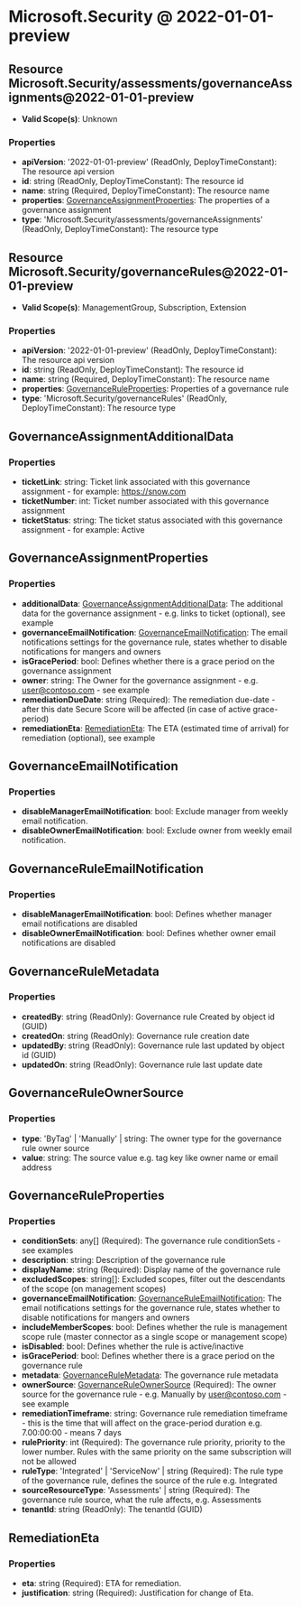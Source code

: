 # Microsoft.Security @ 2022-01-01-preview

## Resource Microsoft.Security/assessments/governanceAssignments@2022-01-01-preview
* **Valid Scope(s)**: Unknown
### Properties
* **apiVersion**: '2022-01-01-preview' (ReadOnly, DeployTimeConstant): The resource api version
* **id**: string (ReadOnly, DeployTimeConstant): The resource id
* **name**: string (Required, DeployTimeConstant): The resource name
* **properties**: [GovernanceAssignmentProperties](#governanceassignmentproperties): The properties of a governance assignment
* **type**: 'Microsoft.Security/assessments/governanceAssignments' (ReadOnly, DeployTimeConstant): The resource type

## Resource Microsoft.Security/governanceRules@2022-01-01-preview
* **Valid Scope(s)**: ManagementGroup, Subscription, Extension
### Properties
* **apiVersion**: '2022-01-01-preview' (ReadOnly, DeployTimeConstant): The resource api version
* **id**: string (ReadOnly, DeployTimeConstant): The resource id
* **name**: string (Required, DeployTimeConstant): The resource name
* **properties**: [GovernanceRuleProperties](#governanceruleproperties): Properties of a governance rule
* **type**: 'Microsoft.Security/governanceRules' (ReadOnly, DeployTimeConstant): The resource type

## GovernanceAssignmentAdditionalData
### Properties
* **ticketLink**: string: Ticket link associated with this governance assignment - for example: https://snow.com
* **ticketNumber**: int: Ticket number associated with this governance assignment
* **ticketStatus**: string: The ticket status associated with this governance assignment - for example: Active

## GovernanceAssignmentProperties
### Properties
* **additionalData**: [GovernanceAssignmentAdditionalData](#governanceassignmentadditionaldata): The additional data for the governance assignment - e.g. links to ticket (optional), see example
* **governanceEmailNotification**: [GovernanceEmailNotification](#governanceemailnotification): The email notifications settings for the governance rule, states whether to disable notifications for mangers and owners
* **isGracePeriod**: bool: Defines whether there is a grace period on the governance assignment
* **owner**: string: The Owner for the governance assignment - e.g. user@contoso.com - see example
* **remediationDueDate**: string (Required): The remediation due-date - after this date Secure Score will be affected (in case of  active grace-period)
* **remediationEta**: [RemediationEta](#remediationeta): The ETA (estimated time of arrival) for remediation (optional), see example

## GovernanceEmailNotification
### Properties
* **disableManagerEmailNotification**: bool: Exclude manager from weekly email notification.
* **disableOwnerEmailNotification**: bool: Exclude  owner from weekly email notification.

## GovernanceRuleEmailNotification
### Properties
* **disableManagerEmailNotification**: bool: Defines whether manager email notifications are disabled
* **disableOwnerEmailNotification**: bool: Defines whether owner email notifications are disabled

## GovernanceRuleMetadata
### Properties
* **createdBy**: string (ReadOnly): Governance rule Created by object id (GUID)
* **createdOn**: string (ReadOnly): Governance rule creation date
* **updatedBy**: string (ReadOnly): Governance rule last updated by object id (GUID)
* **updatedOn**: string (ReadOnly): Governance rule last update date

## GovernanceRuleOwnerSource
### Properties
* **type**: 'ByTag' | 'Manually' | string: The owner type for the governance rule owner source
* **value**: string: The source value e.g. tag key like owner name or email address

## GovernanceRuleProperties
### Properties
* **conditionSets**: any[] (Required): The governance rule conditionSets - see examples
* **description**: string: Description of the governance rule
* **displayName**: string (Required): Display name of the governance rule
* **excludedScopes**: string[]: Excluded scopes, filter out the descendants of the scope (on management scopes)
* **governanceEmailNotification**: [GovernanceRuleEmailNotification](#governanceruleemailnotification): The email notifications settings for the governance rule, states whether to disable notifications for mangers and owners
* **includeMemberScopes**: bool: Defines whether the rule is management scope rule (master connector as a single scope or management scope)
* **isDisabled**: bool: Defines whether the rule is active/inactive
* **isGracePeriod**: bool: Defines whether there is a grace period on the governance rule
* **metadata**: [GovernanceRuleMetadata](#governancerulemetadata): The governance rule metadata
* **ownerSource**: [GovernanceRuleOwnerSource](#governanceruleownersource) (Required): The owner source for the governance rule - e.g. Manually by user@contoso.com - see example
* **remediationTimeframe**: string: Governance rule remediation timeframe - this is the time that will affect on the grace-period duration e.g. 7.00:00:00 - means 7 days
* **rulePriority**: int (Required): The governance rule priority, priority to the lower number. Rules with the same priority on the same subscription will not be allowed
* **ruleType**: 'Integrated' | 'ServiceNow' | string (Required): The rule type of the governance rule, defines the source of the rule e.g. Integrated
* **sourceResourceType**: 'Assessments' | string (Required): The governance rule source, what the rule affects, e.g. Assessments
* **tenantId**: string (ReadOnly): The tenantId (GUID)

## RemediationEta
### Properties
* **eta**: string (Required): ETA for remediation.
* **justification**: string (Required): Justification for change of Eta.

